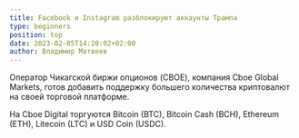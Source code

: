 ```yaml
---
title: Facebook и Instagram разблокируют аккаунты Трампа
type: beginners
position: top
date: 2023-02-05T14:20:02+02:00
author: Владимир Матвеев
---
```

<!--StartFragment-->

Оператор Чикагской биржи опционов (CBOE), компания Cboe Global Markets, готов добавить поддержку большего количества криптовалют на своей торговой платформе.

На Cboe Digital торгуются Bitcoin (BTC), Bitcoin Cash (BCH), Ethereum (ETH), Litecoin (LTC) и USD Coin (USDC).

<!--EndFragment-->